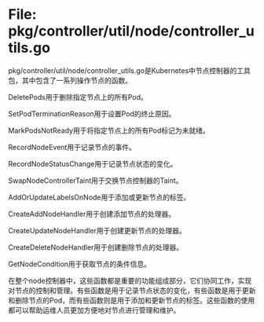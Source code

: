 # File: pkg/controller/util/node/controller_utils.go

pkg/controller/util/node/controller_utils.go是Kubernetes中节点控制器的工具包，其中包含了一系列操作节点的函数。

DeletePods用于删除指定节点上的所有Pod。

SetPodTerminationReason用于设置Pod的终止原因。

MarkPodsNotReady用于将指定节点上的所有Pod标记为未就绪。

RecordNodeEvent用于记录节点的事件。

RecordNodeStatusChange用于记录节点状态的变化。

SwapNodeControllerTaint用于交换节点控制器的Taint。

AddOrUpdateLabelsOnNode用于添加或更新节点的标签。

CreateAddNodeHandler用于创建添加节点的处理器。

CreateUpdateNodeHandler用于创建更新节点的处理器。

CreateDeleteNodeHandler用于创建删除节点的处理器。

GetNodeCondition用于获取节点的条件信息。

在整个node控制器中，这些函数都是重要的功能组成部分，它们协同工作，实现对节点的控制和管理。有些函数是用于记录节点状态的变化，有些函数是用于更新和删除节点的Pod，而有些函数则是用于添加和更新节点的标签。这些函数的使用都可以帮助运维人员更加方便地对节点进行管理和维护。

